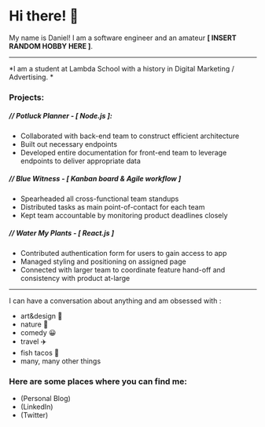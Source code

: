 # Hi there! 👋

My name is Daniel!  I am a software engineer and an amateur **[ INSERT RANDOM HOBBY HERE ]**.

-------
*I am a student at Lambda School with a history in Digital Marketing / Advertising.  *

### Projects:
##### // Potluck Planner - [ Node.js ]:
- Collaborated with back-end team to construct efficient architecture
- Built out necessary endpoints
- Developed entire documentation for front-end team to leverage endpoints to deliver appropriate data

##### // Blue Witness - [ Kanban board & Agile workflow ]
- Spearheaded all cross-functional team standups
- Distributed tasks as main point-of-contact for each team
- Kept team accountable by monitoring product deadlines closely

##### // Water My Plants - [ React.js ]
- Contributed authentication form for users to gain access to app
- Managed styling and positioning on assigned page
- Connected with larger team to coordinate feature hand-off and consistency with product at-large

-------
I can have a conversation about anything and am obsessed with :
- art&design 📐
- nature 🌳
- comedy :grinning:
- travel :airplane:
- fish tacos :taco:
- many, many other things

### Here are some places where you can find me:
- (Personal Blog)
- (LinkedIn)
- (Twitter)

<!--
**danielbkim/danielbkim** is a ✨ _special_ ✨ repository because its `README.md` (this file) appears on your GitHub profile.

Here are some ideas to get you started:

- 🔭 I’m currently working on ...
- 🌱 I’m currently learning ...
- 👯 I’m looking to collaborate on ...
- 🤔 I’m looking for help with ...
- 💬 Ask me about ...
- 📫 How to reach me: ...
- 😄 Pronouns: ...
- ⚡ Fun fact: ...
-->

